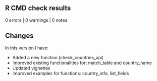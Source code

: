 ## R CMD check results

0 errors | 0 warnings | 0 notes


## Changes
In this version I have:
* Added a new function (check_countries_api)
* Improved existing functionalities for: match_table and country_name
* Updated vignettes
* Improved examples for functions: country_info, list_fields
